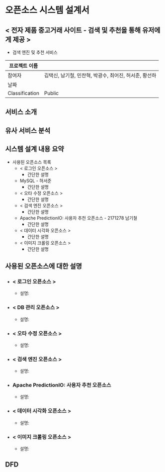 # 오픈소스 시스템 설계서

## < 전자 제품 중고거래 사이트 - 검색 및 추천을 통해 유저에게 제공 >

- 검색 엔진 및 추천 서비스

| 프로젝트 이름  |                                                        |
| -------------- | ------------------------------------------------------ |
| 참여자         | 김택신, 남기철, 민찬혁, 박광수, 최어진, 허서준, 황선하 |
| 날짜           |                                                        |
| Classification | Public                                                 |

## 서비스 소개



## 유사 서비스 분석



## 시스템 설계 내용 요약

- 사용된 오픈소스 목록
  - < 로그인 오픈소스 >
    - 간단한 설명
  - MySQL - 허서준
    - 간단한 설명
  - < 오타 수정 오픈소스 >
    - 간단한 설명
  - < 검색 엔진 오픈소스 >
    - 간단한 설명
  - Apache PredictionIO: 사용자 추천 오픈소스 - 2171278 남기철
    - 간단한 설명
  - < 데이터 시각화 오픈소스 >
    - 간단한 설명
  - < 이미지 크롤링 오픈소스 >
    - 간단한 설명

## 사용된 오픈소스에 대한 설명

- ### < 로그인 오픈소스 >

  - 설명:

- ### < DB 관리 오픈소스 >

  - 설명:

- ### < 오타 수정 오픈소스 >

  - 설명:

- ### < 검색 엔진 오픈소스 >

  - 설명:

- ### Apache PredictionIO: 사용자 추천 오픈소스

  - 설명:

- ### < 데이터 시각화 오픈소스 >

  - 설명:

- ### < 이미지 크롤링 오픈소스 >

  - 설명:

## DFD